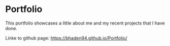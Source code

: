 # Portfolio
This portfolio showcases a little about me and my recent projects that I have done.

Linke to github page: https://bhaden94.github.io/Portfolio/
